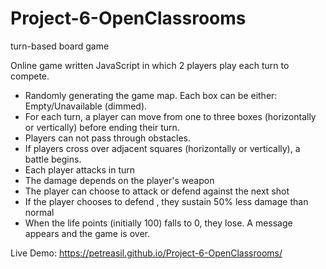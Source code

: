 # Project-6-OpenClassrooms
turn-based board game

Online game written JavaScript in which 2 players play each turn to compete.

* Randomly generating the game map. Each box can be either: Empty/Unavailable (dimmed).
* For each turn, a player can move from one to three boxes (horizontally or vertically) before ending their turn.
* Players can not pass through obstacles.
* If players cross over adjacent squares (horizontally or vertically), a battle begins.
* Each player attacks in turn
* The damage depends on the player's weapon
* The player can choose to attack or defend against the next shot
* If the player chooses to defend , they sustain 50% less damage than normal
* When the life points (initially 100) falls to 0, they lose. A message appears and the game is over.

Live Demo: https://petreasil.github.io/Project-6-OpenClassrooms/
